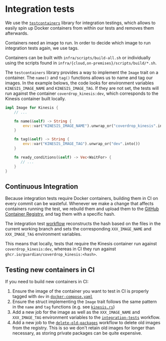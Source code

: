 # Integration tests

We use the [`testcontainers`](https://docs.rs/testcontainers/latest/testcontainers/) library for integration testings, which allows to easily spin up Docker containers from within our tests and removes them afterwards.

Containers need an image to run. In order to decide which image to run integration tests again, we use tags.

Containers can be built with `infra/scripts/build-all.sh` or individually using the scripts found in `infra/{cloud,on-premises}/scripts/build/*.sh`.

The `testcontainers` library provides a way to implement the `Image` trait on a container. The `name()` and `tag()` functions allows us to name and tag our images. In the example belows, the code looks for environment variables `KINESIS_IMAGE_NAME` and `KINESIS_IMAGE_TAG`. If they are not set, the tests will run against the container `coverdrop_kinesis:dev`, which corresponds to the Kinesis container built locally.

```rust
impl Image for Kinesis {
    // ...

    fn name(&self) -> String {
        env::var("KINESIS_IMAGE_NAME").unwrap_or("coverdrop_kinesis".into())
    }

    fn tag(&self) -> String {
        env::var("KINESIS_IMAGE_TAG").unwrap_or("dev".into())
    }

    fn ready_conditions(&self) -> Vec<WaitFor> {
       // ...
    }
}
```

## Continuous Integration

Because integration tests require Docker containers, building them in CI on every commit can be wasteful.
Whenever we make a change that affects containers running the test, we rebuild them and upload them to the [GitHub Container Registry](https://github.com/features/packages), and tag them with a specific hash.

The integration test [workflow](../.github/workflows/integration-tests.yaml) reconstructs the hash based on the files in the current working branch and sets the corresponding `XXX_IMAGE_NAME` and `XXX_IMAGE_TAG` environment variables.

This means that locally, tests that require the Kinesis container run against `coverdrop_kinesis:dev`, whereas in CI they run against `ghcr.io/guardian/coverdrop_kinesis:<hash>`.

## Testing new containers in CI

If you need to build new containers in CI:

1. Ensure the image of the container you want to test in CI is properly tagged with `dev` in [`docker-compose.yaml`](../docker-compose.yml)
2. Ensure the struct implementing the `Image` trait follows the same pattern in the `name` and `tag` functions (e.g. see [`kinesis.rs`](../integration-tests/src/images/kinesis.rs))
3. Add a new job for the image as well as the `XXX_IMAGE_NAME` and `XXX_IMAGE_TAG` environment variables to the [`integration-tests`](../.github/workflows/integration-tests.yaml) workflow.
4. Add a new job to the [`delete-old-packages`](../.github/workflows/delete-old-packages.yaml) workflow to delete old images from the registry. This is so we don't retain old images for longer than necessary, as storing private packages can be quite expensive.
